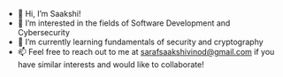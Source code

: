 - 👋 Hi, I’m Saakshi!
- 👀 I’m interested in the fields of Software Development and Cybersecurity
- 🌱 I’m currently learning fundamentals of security and cryptography
- 📫 Feel free to reach out to me at sarafsaakshivinod@gmail.com if you have similar interests and would like to collaborate!

<!---
SakVSF/SakVSF is a ✨ special ✨ repository because its `README.md` (this file) appears on your GitHub profile.
You can click the Preview link to take a look at your changes.
--->
